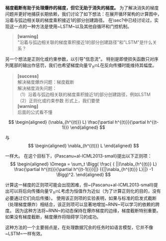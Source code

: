 **梯度截断有助于处理爆炸的梯度，但它无助于消失的梯度。**
为了解决消失的梯度问题并更好地捕获长期依赖，我们讨论了如下想法：在展开循环架构的计算图中，沿着与弧边相关联的梯度乘积接近1的部分创建路径。
在\sec?中已经讨论过，实现这一点的一种方法是使用~LSTM~以及其他自循环和门控机制。  
> **[warning]**  
> "沿着与弧边相关联的梯度乘积接近1的部分创建路径"和"LSTM"是什么关系？  

另一个想法是正则化或约束参数，以引导"信息流"。
特别是即使损失函数只对序列尾部的输出作惩罚，我们也希望梯度向量$\nabla_{h^{(t)}} L$在反向传播时能维持其幅度。  
> **[success]**  
> 解决梯度爆炸问题：梯度截断  
> 解决梯度消失问题：  
> （1）沿着与弧边相关联的梯度乘积接近1的部分创建路径，例如LSTM  
> （2）正则化或约束参数
形式上，我们要使   
> **[warning]**  
> 后面的公式看不懂  

$$
\begin{aligned}
 (\nabla_{h^{(t)}} L) \frac{\partial h^{(t)}}{\partial h^{(t-1)}}
\end{aligned}
$$

与  
$$
\begin{aligned}
\nabla_{h^{(t)}} L 
\end{aligned}
$$

一样大。
在这个目标下，{Pascanu+al-ICML2013-small}提出以下正则项：
$$
\begin{aligned}
 \Omega = \sum_t \Bigg(  \frac{
 { ||(\nabla_{h^{(t)}} L) \frac{\partial h^{(t)}}{\partial h^{(t-1)}}}||}
 {{||\nabla_{h^{(t)}} L}||} -1 \Bigg)^2.
\end{aligned}
$$

计算这一梯度的正则项可能会出现困难，但~{Pascanu+al-ICML2013-small}提出可以将后向传播向量$\nabla_{h^{(t)}} L$考虑为恒值作为近似（为了计算正则化的目的，没有必要通过它们向后传播）。
使用该正则项的实验表明，如果与标准的启发式截断（处理梯度爆炸）相结合，该正则项可以显著地增加~RNN~可以学习的依赖的跨度。
因为这种方法将~RNN~的动态保持在爆炸梯度的边缘，梯度截断特别重要。
如果没有梯度截断，梯度爆炸将阻碍学习的成功。

这种方法的一个主要弱点是，在处理数据冗余的任务时如语言模型，它并不像~LSTM~一样有效。